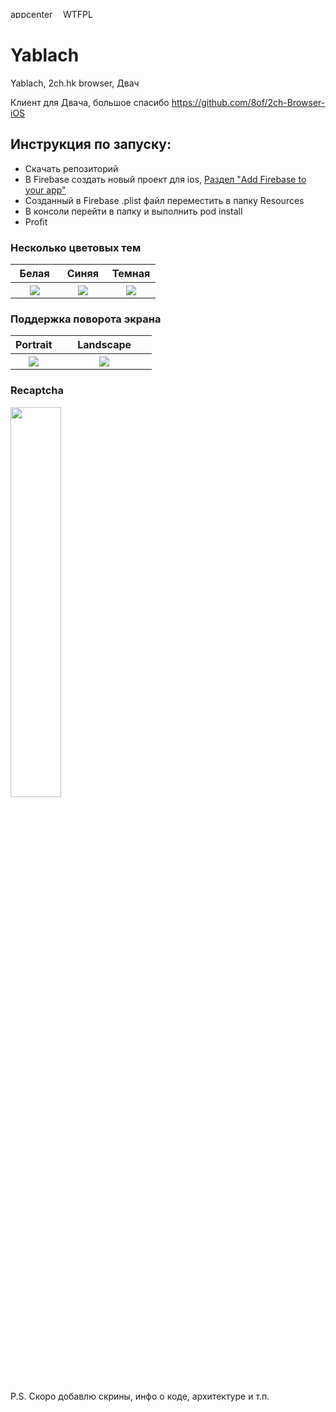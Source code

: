 <a><img src="https://build.appcenter.ms/v0.1/apps/f34fd5f3-7d4d-48b7-9693-a2cbe6b9ce65/branches/auto-build/badge" alt="appcenter build"  width="80" height="15"/></a> 
<a href="http://www.wtfpl.net/"><img src="http://www.wtfpl.net/wp-content/uploads/2012/12/wtfpl-badge-4.png" width="80" height="15" alt="WTFPL" /></a> 


# Yablach
Yablach, 2ch.hk browser, Двач 

Клиент для Двача, большое спасибо https://github.com/8of/2ch-Browser-iOS

## Инструкция по запуску:
  - Скачать репозиторий
  - В Firebase создать новый проект для ios, [Раздел "Add Firebase to your app"](https://firebase.google.com/docs/ios/setup)
  - Созданный в Firebase .plist файл переместить в папку Resources
  - В консоли перейти в папку и выполнить pod install
  - Profit


### Несколько цветовых тем
<table>
  <tr>
    <th width="33%">Белая</th>
    <th width="33%">Синяя</th>
    <th width="33%">Темная</th>
  </tr>
  <tr>
    <th width="33%"><img src="https://raw.githubusercontent.com/Yablach/Yablach-ios/master/Screenshots/1.png"></th>
    <th width="33%"><img src="https://raw.githubusercontent.com/Yablach/Yablach-ios/master/Screenshots/2.png"></th>
    <th width="33%"><img src="https://raw.githubusercontent.com/Yablach/Yablach-ios/master/Screenshots/3.png"></th>
  </tr>
</table>

### Поддержка поворота экрана
<table>
  <tr>
    <th width="33%">Portrait</th>
    <th width="67%">Landscape</th>
  </tr>
  <tr>
    <th width="33%"><img src="https://raw.githubusercontent.com/Yablach/Yablach-ios/master/Screenshots/9.png"></th>
    <th width="67%"><img src="https://raw.githubusercontent.com/Yablach/Yablach-ios/master/Screenshots/5.png"></th>
  </tr>
</table>

### Recaptcha
<img src="https://raw.githubusercontent.com/Yablach/Yablach-ios/master/Screenshots/7.png" width="40%">

P.S. Скоро добавлю скрины, инфо о коде, архитектуре и т.п.
